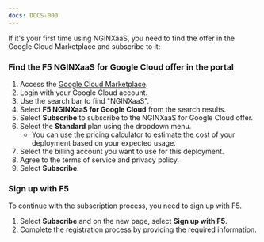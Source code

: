 ```yaml
---
docs: DOCS-000
---
```


If it's your first time using NGINXaaS, you need to find the offer in the Google Cloud Marketplace and subscribe to it:

### Find the F5 NGINXaaS for Google Cloud offer in the portal

1. Access the [Google Cloud Marketplace](https://console.cloud.google.com/marketplace).
1. Login with your Google Cloud account.
1. Use the search bar to find "NGINXaaS".
1. Select **F5 NGINXaaS for Google Cloud** from the search results.
1. Select **Subscribe** to subscribe to the NGINXaaS for Google Cloud offer.
1. Select the **Standard** plan using the dropdown menu.
   - You can use the pricing calculator to estimate the cost of your deployment
   based on your expected usage.
1. Select the billing account you want to use for this deployment.
1. Agree to the terms of service and privacy policy.
1. Select **Subscribe**.

### Sign up with F5

To continue with the subscription process, you need to sign up with F5.

1. Select **Subscribe** and on the new page, select **Sign up with F5**.
1. Complete the registration process by providing the required information.